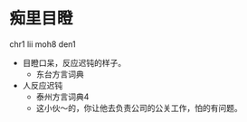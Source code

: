 # 痴里目瞪
chr1 lii moh8 den1
+ 目瞪口呆，反应迟钝的样子。
  * 东台方言词典
+ 人反应迟钝
  * 泰州方言词典4
  - 这小伙～的，你让他去负责公司的公关工作，怕的有问题。
